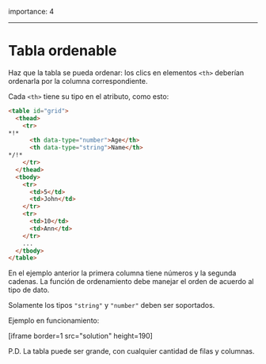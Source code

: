 importance: 4

---

# Tabla ordenable

Haz que la tabla se pueda ordenar: los clics en elementos `<th>` deberían ordenarla por la columna correspondiente.

Cada `<th>` tiene su tipo en el atributo, como esto:

```html
<table id="grid">
  <thead>
    <tr>
*!*
      <th data-type="number">Age</th>
      <th data-type="string">Name</th>
*/!*
    </tr>
  </thead>
  <tbody>
    <tr>
      <td>5</td>
      <td>John</td>
    </tr>
    <tr>
      <td>10</td>
      <td>Ann</td>
    </tr>
    ...
  </tbody>
</table>
```

En el ejemplo anterior la primera columna tiene números y la segunda cadenas. La función de ordenamiento debe manejar el orden de acuerdo al tipo de dato.

Solamente los tipos `"string"` y `"number"` deben ser soportados.

Ejemplo en funcionamiento:

[iframe border=1 src="solution" height=190]

P.D. La tabla puede ser grande, con cualquier cantidad de filas y columnas.
